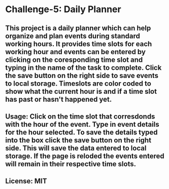 # Challenge-5: Daily Planner 

## This project is a daily planner which can help organize and plan events during standard working hours. It provides time slots for each working hour and events can be entered by clicking on the coresponding time slot and typing in the name of the task to complete. Click the save button on the right side to save events to local storage. Timeslots are color coded to show what the current hour is and if a time slot has past or hasn't happened yet. 

## Usage: Click on the time slot that corresdonds with the hour of the event. Type in event details for the hour selected. To save the details typed into the box click the save button on the right side. This will save the data entered to local storage. If the page is reloded the events entered will remain in their respective time slots. 

## License: MIT
